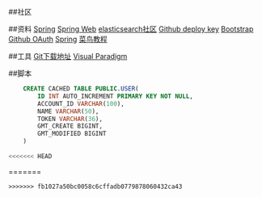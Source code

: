 ##社区

##资料
[Spring](https://spring.io/guides)
[Spring Web](https://spring.io/guides/gs/serving-web-content/)
[elasticsearch社区](https://elasticsearch.cn/explore)
[Github deploy key](https://developer.github.com/v3/guides/managing-deploy-keys/#deploy-keys)
[Bootstrap](https://develop.github.com/apps/buiding-oauth-apps/creating-an-oauth-app/)
[Github OAuth](https://developer.github.com/apps/building-oauth-apps/)
[Spring](https://docs.spring.io/spring/docs/current/spring-framework-reference/data-access.html#spring-data-tier)
[菜鸟教程](https://www.runoob.com/)

##工具
[Git下载地址](https://git-scm.com/download)
[Visual Paradigm](https://www.visual-paradigm.com)

##脚本
```sql
    CREATE CACHED TABLE PUBLIC.USER(
        ID INT AUTO_INCREMENT PRIMARY KEY NOT NULL,
        ACCOUNT_ID VARCHAR(100),
        NAME VARCHAR(50),
        TOKEN VARCHAR(36),
        GMT_CREATE BIGINT,
        GMT_MODIFIED BIGINT
    )
    
<<<<<<< HEAD
```
=======

```
>>>>>>> fb1027a50bc0058c6cffadb0779878060432ca43
